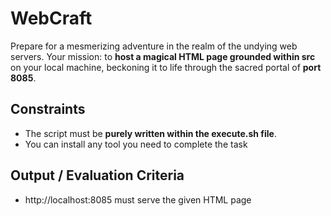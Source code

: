 # WebCraft

Prepare for a mesmerizing adventure in the realm of the undying web servers. Your mission: to **host a magical HTML page grounded within src** on your local machine, beckoning it to life through the sacred portal of **port 8085**.

## Constraints

- The script must be **purely written within the execute.sh file**.
- You can install any tool you need to complete the task


## Output / Evaluation Criteria

- http://localhost:8085 must serve the given HTML page